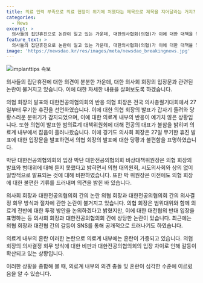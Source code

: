 ```yaml
---
title: 의료 인력 부족으로 의료 현장이 위기에 처했다는 제목으로 제목을 지어달라는 거지?
categories:
  - News
excerpt: >
  의사들의 집단휴진으로 논란이 일고 있는 가운데, 대한의사협회(의협)가 이에 대한 대책을 놓고 의견이 분분하다. 의협 회장의 행동에 대한 비판이 나오는 가운데, 의료계 내부의 의견도 분분해지고 있다. 27일부터 무기한 휴진을 선언한 의협의 조치에 대한 회원들의 혼란과 우려가 커지고 있는 상황이다.
feature_text: >
  의사들의 집단휴진으로 논란이 일고 있는 가운데, 대한의사협회(의협)가 이에 대한 대책을 놓고 의견이 분분하다. 의협 회장의 행동에 대한 비판이 나오는 가운데, 의료계 내부의 의견도 분분해지고 있다. 27일부터 무기한 휴진을 선언한 의협의 조치에 대한 회원들의 혼란과 우려가 커지고 있는 상황이다.
image: 'https://newsdao.kr/res/images/meta/newsdao_breakingnews.jpg'
---
```


<p><img src="https://newsdao.kr/res/images/meta/newsdao_breakingnews.jpg" alt="implanttips 속보" /></p>

<p>의사들의 집단휴진에 대한 의견이 분분한 가운데, 대한 의사회 회장의 입장문과 관련된 논란이 불거지고 있습니다. 이에 대한 자세한 내용을 살펴보도록 하겠습니다. </p>

<p>의협 회장의 발표와 대한전공의협의회의 반응
의협 회장은 전국 의사총궐기대회에서 27일부터 무기한 휴진을 선언하였습니다. 이에 대한 의협 회장의 발표가 갑자기 들려와 당황스러운 분위기가 감지되었으며, 이에 대한 의료계 내부의 반응이 예기치 않은 상황입니다. 또한 의협이 발표한 범의료계 대책위원회에 대해 전공의 대표가 불참을 밝히며 의료계 내부에서 잡음이 흘러나왔습니다. 이에 경기도 의사회 회장은 27일 무기한 휴진 발표에 대한 입장문을 발표하면서 의협 회장의 발표에 대한 당황과 불편함을 표명하였습니다.</p>

<p>박단 대한전공의협의회의 입장
박단 대한전공의협의회 비상대책위원장은 의협 회장의 발표와 범대위에 대해 듣지 못했다고 밝히면서 의협 대의원회, 시도의사회와 상의 없이 일방적으로 발표되는 것에 대해 비판하였습니다. 또한 박 위원장은 이전에도 의협 회장에 대한 불편한 기류를 드러내며 의견을 밝힌 바 있습니다.</p>

<p>의사회 회장과 대한전공의협의회 간의 논란
의협 회장과 대한전공의협의회 간의 의사결정 회무 방식과 절차에 관한 논란이 불거지고 있습니다. 의협 회장은 범위대위와 함께 의료계 전반에 대한 투쟁 방안을 논의하겠다고 밝혔지만, 이에 대한 대전협의 반대 입장을 표명하는 등 의사회 회장과 대한전공의협의회 간에 상당한 논란이 있습니다. 최근에는 의협 회장과 대전협 간의 갈등이 SNS를 통해 공개적으로 드러나기도 하였습니다.</p>

<p>의료계 내부의 혼란
이러한 논란으로 의료계 내부에는 혼란이 가중되고 있습니다. 의협 회장의 의사결정 회무 방식에 대한 비판과 대한전공의협의회의 입장 차이로 인해 갈등이 확산되고 있는 상황입니다. </p>

<p>이러한 상황을 종합해 볼 때, 의료계 내부의 의견 충돌 및 혼란이 심각한 수준에 이르렀음을 알 수 있습니다.</p>

